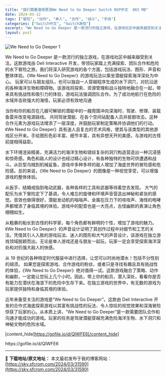 ```yaml
---
title: "我们需要潜得更深We Need to Go Deeper Switch NSP中文  883 MB"
date: 2024-03-12
tags: ["冒险", "动作", "单人", "合作", "战斗", "手绘"]
categories: ["Switch中文", "Switch游戏"]
excerpt: "We Need to Go Deeper 是一款流行的独立游戏，在游戏社区中越来越受到关注。这款游戏由 Deli Interactive 开发，带领玩家踏上充满探索、团队合作和危险的水下冒险之旅，我们将深入研究游戏的各个方面，包括游戏玩法、图形、声音和整体体验。《We Need to Go Deep&hellip;"
layout: post
---
```


<img class="aligncenter" src="https://sky.sfcrom.com/wp-content/uploads/2024/03/20240329101606-78ac4.jpeg" alt="We Need to Go Deeper 1" />

We Need to Go Deeper 是一款流行的独立游戏，在游戏社区中越来越受到关注。这款游戏由 Deli Interactive 开发，带领玩家踏上充满探索、团队合作和危险的水下冒险之旅，我们将深入研究游戏的各个方面，包括游戏玩法、图形、声音和整体体验。《We Need to Go Deeper》的游戏玩法以乘坐潜艇探索海洋深处为中心。
玩家可以与朋友组队，也可以独自一人穿越程序生成的水下洞穴，对抗沿途的各种海洋生物和障碍物。该游戏将探索、资源管理和战斗独特地融合在一起，带来具有挑战性和吸引力的体验，游戏玩法强调团队合作。为了成功地航行在危险的水域并击败强大的海怪，玩家必须有效地沟通

当你和你的船员在几艘可解锁的潜艇中的一艘周围冲向深海时，驾驶、修理、装载鱼雷并改变电源路线。
共同驾驶潜艇、在各个空间站配备人员并抵御攻击。这种合作元素为游戏玩法增添了一层深度，并鼓励玩家制定策略并协调他们的行动。《We Need to Go Deeper》具有迷人且复古的艺术风格，使其与该类型的其他游戏区分开来。手绘图形色彩丰富、细节丰富，具有异想天开的美感，与游戏的古怪前提相得益彰。

水下环境渲染精美，充满活力的海洋生物和错综复杂的洞穴构造营造出一种沉浸感和惊奇感。角色和敌人的设计也经过精心设计，有各种独特的生物可供遭遇和战斗。从巨型乌贼到机械鲨鱼，游戏中多种多样的敌人增加了海底世界的冒险感和危险感。总的来说，《We Need to Go Deeper》的图像是一种视觉享受，可以增强游戏的整体体验。

从扳手、结婚戒指到电动武器，各种各样的工具和武器等待着您去发现。
大气的配乐为水下冒险定下了基调，令人难忘的旋律和环境声音营造出神秘和紧张的感觉。音效也做得很好，潜艇发动机的嗡嗡声、金属在压力下的吱吱声、海怪的咆哮声都增添了身临其境的体验。游戏中的配音也是一大亮点，古怪幽默的表演让角色栩栩如生。

从粗暴的船长到古怪的科学家，每个角色都有鲜明的个性，增加了游戏的魅力。《We Need to Go Deeper》的声音设计证明了其创作过程中对细节和工艺的关注。凭借其引人入胜的游戏玩法、迷人的图形和大气的声音设计，该游戏在独立游戏领域脱颖而出。无论是单人游戏还是与朋友一起玩，玩家一定会享受探索海洋深处和对抗强大敌人的快感。

从 19 世纪的各种特定时代服装中进行选择，让您可以时尚地潜水！包括不分性别的胡须。
如果您是探索游戏、合作游戏的粉丝，或者只是寻找有趣且具有挑战性的体验，《We Need to Go Deeper》绝对值得一试。这款游戏融合了策略、动作和幽默，一定能让您玩上几个小时。因此，带上你的船员，潜入深处，看看你是否有能力在潜伏在海浪下的危险中生存下来。在独立游戏的世界中，有无数的游戏为玩家提供独特和身临其境的体验。

近年来备受关注的游戏是“We Need to Go Deeper”。这款由 Deli Interactive 开发的合作式海底探索游戏以其富有挑战性的玩法、令人惊叹的视觉效果和深海冒险俘获了玩家的心。从本质上讲，“We Need to Go Deeper”是一款需要团队合作和沟通才能成功的游戏。玩家的任务是驾驶潜艇穿越充满危险海洋生物、水下洞穴和神秘文物的危险水域。

[content_hide]https://gofile.io/d/QIWFE6[/content_hide]

<!--wechatfans start-->https://gofile.io/d/QIWFE6<!--wechatfans end-->

---
📖 **下载地址/原文地址：** 本文最初发布于我的博客网站：[https://sky.sfcrom.com/2024/03/31590](https://sky.sfcrom.com/2024/03/31590)
